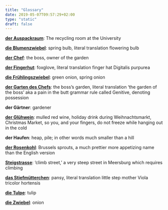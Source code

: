 ```yaml
---
title: "Glossary"
date: 2019-05-07T09:57:29+02:00
type: "static"
draft: false
---
```

[**der Auspackraum**](/posts/desktop-greenhouse): The recycling room at the University

[**die Blumenzwiebel**](/posts/learning-german): spring bulb, literal translation flowering bulb

[**der Chef**](/about): the boss, owner of the garden

[**der Fingerhut**](/posts/learning-german): foxglove, literal translation finger hat Digitalis purpurea

[**die Frühlingszwiebel**](/posts/learning-german): green onion, spring onion

[**der Garten des Chefs**](/about): the boss’s garden, literal translation ‘the garden of the boss’ aka a pain in the butt grammar rule called Genitive, denoting possession

**der Gärtner**: gardener

[**der Glühwein**](/posts/learning-german): mulled red wine, holiday drink during Weihnachtsmarkt, Christmas Market, so you, and your fingers, do not freeze while hanging out in the cold

**der Haufen**: heap, pile; in other words much smaller than a hill

[**der Rosenkohl**](/articles/garden-journal): Brussels sprouts, a much prettier more appetizing name than the English version

[**Steigstrasse**](/posts/learning-german): ‘climb street,’ a very steep street in Meersburg which requires climbing

[**das Stiefmütterchen**](/posts/learning-german): pansy, literal translation little step mother Viola tricolor hortensis

[**die Tulpe**](/posts/learning-german): tulip

[**die Zwiebel**](/posts/learning-german): onion
